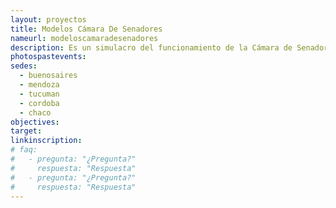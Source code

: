 ```yaml
---
layout: proyectos
title: Modelos Cámara De Senadores
nameurl: modeloscamaradesenadores
description: Es un simulacro del funcionamiento de la Cámara de Senadores de la Nación, donde dada una problemática de interés federal, los participantes se involucra en el mecanismo de formación y sanción de una ley tendiente a solucionarla, como si fueran los mismísimos senadores nacionales. Así se procura dirigir a los jóvenes en el cumplimiento de su rol como ciudadanos activos, interesándolos en temáticas actuales que afectan a la realidad de nuestro país, permitiéndoles explotar herramientas tales como la oratoria, el diálogo y el consenso. Además, se impulsa a los participantes al conocimiento de la labor parlamentaria del Honorable Senado de la Nación. A lo largo de su historia, OAJNU ya ha desarrollado 17 ediciones de este proyecto.
photospastevents:
sedes:
  - buenosaires
  - mendoza
  - tucuman
  - cordoba
  - chaco
objectives:
target:
linkinscription:
# faq:
#   - pregunta: "¿Pregunta?"
#     respuesta: "Respuesta"
#   - pregunta: "¿Pregunta?"
#     respuesta: "Respuesta"
---
```

